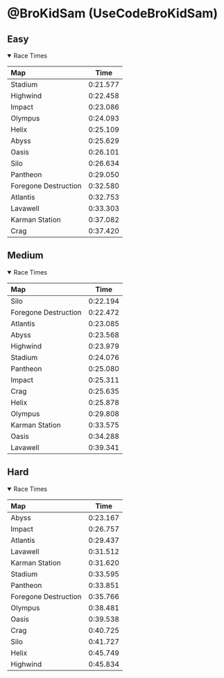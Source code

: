 # @BroKidSam (UseCodeBroKidSam)
## Easy
<details open>
<summary>Race Times</summary>

| Map      | Time  |
| :------------- | :-----: |
| Stadium              | 0:21.577 |
| Highwind              | 0:22.458 |
| Impact              | 0:23.086 |
| Olympus              | 0:24.093 |
| Helix              | 0:25.109 |
| Abyss              | 0:25.629 |
| Oasis              | 0:26.101 |
| Silo              | 0:26.634 |
| Pantheon              | 0:29.050 |
| Foregone Destruction              | 0:32.580 |
| Atlantis              | 0:32.753 |
| Lavawell              | 0:33.303 |
| Karman Station              | 0:37.082 |
| Crag              | 0:37.420 |

</details>

## Medium
<details open>
<summary>Race Times</summary>

| Map      | Time  |
| :------------- | :-----: |
| Silo              | 0:22.194 |
| Foregone Destruction              | 0:22.472 |
| Atlantis              | 0:23.085 |
| Abyss              | 0:23.568 |
| Highwind              | 0:23.979 |
| Stadium              | 0:24.076 |
| Pantheon              | 0:25.080 |
| Impact              | 0:25.311 |
| Crag              | 0:25.635 |
| Helix              | 0:25.878 |
| Olympus              | 0:29.808 |
| Karman Station              | 0:33.575 |
| Oasis              | 0:34.288 |
| Lavawell              | 0:39.341 |

</details>

## Hard
<details open>
<summary>Race Times</summary>

| Map      | Time  |
| :------------- | :-----: |
| Abyss              | 0:23.167 |
| Impact              | 0:26.757 |
| Atlantis              | 0:29.437 |
| Lavawell              | 0:31.512 |
| Karman Station              | 0:31.620 |
| Stadium              | 0:33.595 |
| Pantheon              | 0:33.851 |
| Foregone Destruction              | 0:35.766 |
| Olympus              | 0:38.481 |
| Oasis              | 0:39.538 |
| Crag              | 0:40.725 |
| Silo              | 0:41.727 |
| Helix              | 0:45.749 |
| Highwind              | 0:45.834 |

</details>
